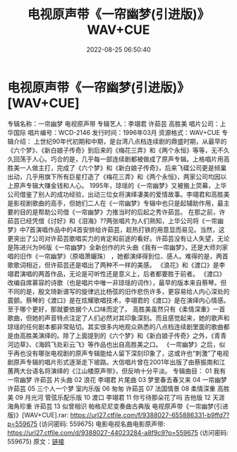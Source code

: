 ﻿---
title: 电视原声带《一帘幽梦(引进版)》WAV+CUE
date: 2022-08-25 06:50:40
categories: WAV车载音乐、镜像
tags: 华语中文
---
# 电视原声带《一帘幽梦(引进版)》[WAV+CUE]

专辑名称：一帘幽梦 电视原声带
专辑艺人：李翊君 许茹芸 高胜美
唱片公司：上华国际
唱片编号：WCD-2146
发行时间：1996年03月
资源格式：WAV+CUE
专辑介绍：
上世纪90年代初期和中期，是台湾八点档连续剧的鼎盛时期，从最早的《六个梦》、《新白娘子传奇》到后来的《梅花三弄》和《两个永恒》等等，无不久久回荡于人心。巧合的是，几乎每一部连续剧都被做成了原声专辑。上格唱片用高胜美一人做主打，完成了《六个梦》和《新白娘子传奇》，后来飞碟公司更是倾巢出动，几乎用旗下所有巨星打造了《梅花三弄》和《两个永恒》，两家公司均因以上原声专辑大赚金钱和人心。
1995年，琼瑶的《一帘幽梦》又被搬上荧幕，上华公司借鉴了别人的成功经验，出动三位女将演绎凄美的爱情故事。李翊君和高胜美是影视剧歌曲的高手，但她们二人在《一帘幽梦》专辑中也只是起辅助作用，最主要的目的是帮助公司借《一帘幽梦》力推当时的后起之秀许茹芸。
在那之前，许茹芸已经凭借《讨好》和《泪海》??两张唱片为人们熟知，上华公司将《一帘幽梦》中7首演唱作品中的4首安排给许茹芸，趁热打铁的用意显而易见。当然，这更突出了公司对许茹芸歌唱实力的肯定和前途的看好。许茹芸没有让人失望，无论是陈进兴为96版《一帘幽梦》全新创作的片头曲《我有一帘幽梦》，还是大师刘家唱的旧作《一帘幽梦》（原唱萧孋珠）
，她都演绎得到位、感人。难得的是，两首歌歌词相近，但许茹芸还是唱出了两种不一样的美感。
《浪花》和《渡口》是李翊君演唱的两首作品，无论是可听性还是意义上，后者都要胜于前者。
《渡口》改编自席慕容的诗歌（也是唱片中唯一非琼瑶的词作），最早的版本来自蔡琴。但不同的是，殷文琦新谱写的旋律远比杨弦的旧作悲伤许多，更容易给人内心深处的震颤。蔡琴的《渡口》是在炫耀歌唱技术，李翊君的《渡口》是在演绎内心情感。至于哪个更好，那就要依据个人口味而定了。
高胜美虽然只有《柔情深重》一首歌曲，但她的声音特点注定了人们必然对其印象深刻。而且感觉起来，她的歌声和琼瑶的任何剧本都非常贴切。其实很多内地观众熟悉的八点档连续剧里面的歌曲都是由高胜美演绎的。除了上面提到的《六个梦》和《新白娘子传奇》之外，《青青河边草》、《海鸥飞处彩云飞》等作品也出自高胜美之口。
《一帘幽梦》之后，似乎再也没有哪张电视剧的原声专辑能给人留下深刻印象了，这或许也“刺激”了电视剧原声专辑的唱片形式逐渐走下坡路。大信唱片曾在2001年出版了由蔡振南和江蕙两大台语名将演绎的《江山楼原声带》，但反响十分平淡。
专辑曲目：
01 我有一帘幽梦 许茹芸 片头曲
02 浪花 李翊君 片尾曲
03 梦里春去春又来
04 一帘幽梦 许茹芸
05 三个人一个梦 室内乐版
06 匆匆 许茹芸
07 法国情景
08 柔情深重 高胜美
09 月光河 管弦乐配乐版
10 渡口 李翊君
11 你亏待那朵花了吗 吉他版
12 天涯海角珍重 许茹芸
13 似曾相识 帕格尼尼变奏曲古典版
电视原声带《一帘幽梦(引进版)》[WAV+CUE].rar: https://url27.ctfile.com/f/9388027-655886331-b9ffd7?p=559675
(访问密码: 559675)
电影电视名曲电影原声带: https://url27.ctfile.com/d/9388027-44023284-a8f9c9?p=559675
(访问密码: 559675)
原文：[链接](https://blog.sina.com.cn/s/blog_1647c7e7601030z1p.html)